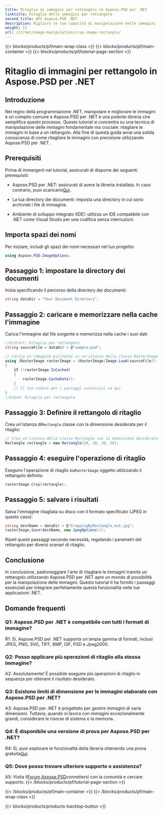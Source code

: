 ```yaml
---
title: Ritaglio di immagini per rettangolo in Aspose.PSD per .NET
linktitle: Ritaglio delle immagini per rettangolo
second_title: API Aspose.PSD .NET
description: Migliora le tue capacità di manipolazione delle immagini .NET con Aspose.PSD. Impara passo dopo passo il ritaglio delle immagini utilizzando i rettangoli per la massima precisione.
weight: 11
url: /it/net/image-manipulation/crop-image-rectangle/
---
```


{{< blocks/products/pf/main-wrap-class >}}
{{< blocks/products/pf/main-container >}}
{{< blocks/products/pf/tutorial-page-section >}}

# Ritaglio di immagini per rettangolo in Aspose.PSD per .NET

## Introduzione

Nel regno della programmazione .NET, manipolare e migliorare le immagini è un compito comune e Aspose.PSD per .NET è una potente libreria che semplifica questo processo. Questo tutorial si concentra su una tecnica di manipolazione delle immagini fondamentale ma cruciale: ritagliare le immagini in base a un rettangolo. Alla fine di questa guida avrai una solida conoscenza di come ritagliare le immagini con precisione utilizzando Aspose.PSD per .NET.

## Prerequisiti

Prima di immergerti nel tutorial, assicurati di disporre dei seguenti prerequisiti:

-  Aspose.PSD per .NET: assicurati di avere la libreria installata. In caso contrario, puoi scaricarlo[Qui](https://releases.aspose.com/psd/net/).

- La tua directory dei documenti: imposta una directory in cui sono archiviati i file di immagine.

- Ambiente di sviluppo integrato (IDE): utilizza un IDE compatibile con .NET come Visual Studio per una codifica senza interruzioni.

## Importa spazi dei nomi

Per iniziare, includi gli spazi dei nomi necessari nel tuo progetto:

```csharp
using Aspose.PSD.ImageOptions;
```

## Passaggio 1: impostare la directory dei documenti

Inizia specificando il percorso della directory dei documenti:

```csharp
string dataDir = "Your Document Directory";
```

## Passaggio 2: caricare e memorizzare nella cache l'immagine

Carica l'immagine dal file sorgente e memorizza nella cache i suoi dati:

```csharp
//ExStart: Ritaglio per rettangolo
string sourceFile = dataDir + @"sample.psd";

// Carica un'immagine esistente in un'istanza della classe RasterImage
using (RasterImage rasterImage = (RasterImage)Image.Load(sourceFile))
{
    if (!rasterImage.IsCached)
    {
        rasterImage.CacheData();
    }
    // Il tuo codice per i passaggi successivi va qui
}
//ExEnd: Ritaglio per rettangolo
```

## Passaggio 3: Definire il rettangolo di ritaglio

 Crea un'istanza di`Rectangle` classe con la dimensione desiderata per il ritaglio:

```csharp
// Crea un'istanza della classe Rectangle con la dimensione desiderata
Rectangle rectangle = new Rectangle(20, 20, 20, 20);
```

## Passaggio 4: eseguire l'operazione di ritaglio

 Eseguire l'operazione di ritaglio su`RasterImage` oggetto utilizzando il rettangolo definito:

```csharp
rasterImage.Crop(rectangle);
```

## Passaggio 5: salvare i risultati

Salva l'immagine ritagliata su disco con il formato specificato (JPEG in questo caso):

```csharp
string destName = dataDir + @"CroppingByRectangle_out.jpg";
rasterImage.Save(destName, new JpegOptions());
```

Ripeti questi passaggi secondo necessità, regolando i parametri del rettangolo per diversi scenari di ritaglio.

## Conclusione

In conclusione, padroneggiare l'arte di ritagliare le immagini tramite un rettangolo utilizzando Aspose.PSD per .NET apre un mondo di possibilità per la manipolazione delle immagini. Questo tutorial ti ha fornito i passaggi essenziali per integrare perfettamente questa funzionalità nelle tue applicazioni .NET.

## Domande frequenti

### Q1: Aspose.PSD per .NET è compatibile con tutti i formati di immagine?

R1: Sì, Aspose.PSD per .NET supporta un'ampia gamma di formati, inclusi JPEG, PNG, SVG, TIFF, BMP, GIF, PSD e Jpeg2000.

### Q2: Posso applicare più operazioni di ritaglio alla stessa immagine?

A2: Assolutamente! È possibile eseguire più operazioni di ritaglio in sequenza per ottenere il risultato desiderato.

### Q3: Esistono limiti di dimensione per le immagini elaborate con Aspose.PSD per .NET?

A3: Aspose.PSD per .NET è progettato per gestire immagini di varie dimensioni. Tuttavia, quando si lavora con immagini eccezionalmente grandi, considerare le risorse di sistema e la memoria.

### Q4: È disponibile una versione di prova per Aspose.PSD per .NET?

 R4: Sì, puoi esplorare le funzionalità della libreria ottenendo una prova gratuita[Qui](https://releases.aspose.com/).

### Q5: Dove posso trovare ulteriore supporto o assistenza?

 A5: Visita il[Forum Aspose.PSD](https://forum.aspose.com/c/psd/34)connettersi con la comunità e cercare supporto.
{{< /blocks/products/pf/tutorial-page-section >}}

{{< /blocks/products/pf/main-container >}}
{{< /blocks/products/pf/main-wrap-class >}}

{{< blocks/products/products-backtop-button >}}
